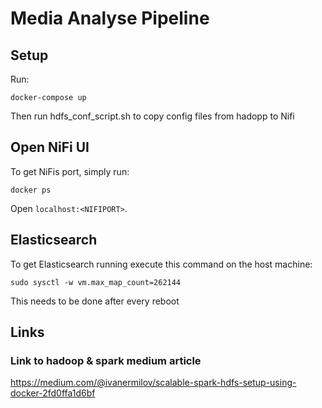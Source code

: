 # Media Analyse Pipeline

## Setup

Run:
```
docker-compose up
```
Then run hdfs_conf_script.sh to copy config files from hadopp to Nifi


## Open NiFi UI
To get NiFis port, simply run:
```
docker ps
```

Open `localhost:<NIFIPORT>`.


## Elasticsearch
To get Elasticsearch running execute this command on the host machine:
```
sudo sysctl -w vm.max_map_count=262144
```
This needs to be done after every reboot

## Links

### Link to hadoop & spark medium article
https://medium.com/@ivanermilov/scalable-spark-hdfs-setup-using-docker-2fd0ffa1d6bf